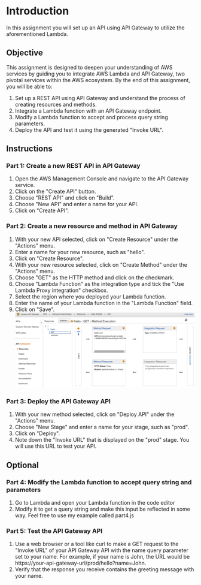 # Introduction
In this assignment you will set up an API using API Gateway to utilize the aforementioned Lambda.
## Objective

This assignment is designed to deepen your understanding of AWS services by guiding you to integrate AWS Lambda and API Gateway, two pivotal services within the AWS ecosystem. By the end of this assignment, you will be able to:

1. Set up a REST API using API Gateway and understand the process of creating resources and methods.
2. Integrate a Lambda function with an API Gateway endpoint.
3. Modify a Lambda function to accept and process query string parameters.
4. Deploy the API and test it using the generated "Invoke URL".

## Instructions
### Part 1: Create a new REST API in API Gateway
1. Open the AWS Management Console and navigate to the API Gateway service.
2. Click on the "Create API" button.
3. Choose "REST API" and click on "Build".
4. Choose "New API" and enter a name for your API.
5. Click on "Create API".

### Part 2: Create a new resource and method in API Gateway
1. With your new API selected, click on "Create Resource" under the "Actions" menu.
2. Enter a name for your new resource, such as "hello".
3. Click on "Create Resource".
4. With your new resource selected, click on "Create Method" under the "Actions" menu.
5. Choose "GET" as the HTTP method and click on the checkmark.
6. Choose "Lambda Function" as the integration type and tick the "Use Lambda Proxy integration" checkbox.
7. Select the region where you deployed your Lambda function.
8. Enter the name of your Lambda function in the "Lambda Function" field.
9. Click on "Save".
![alt text](https://github.com/VictorBusk/AWS-workshop/blob/main/Images/helloworld.png)

### Part 3: Deploy the API Gateway API
1. With your new method selected, click on "Deploy API" under the "Actions" menu.
2. Choose "New Stage" and enter a name for your stage, such as "prod".
3. Click on "Deploy".
4. Note down the "Invoke URL" that is displayed on the "prod" stage. You will use this URL to test your API.

## Optional
### Part 4: Modify the Lambda function to accept query string and parameters
1. Go to Lambda and open your Lambda function in the code editor
2. Modify it to get a query string and make this input be reflected in some way.
Feel free to use my example called part4.js

### Part 5: Test the API Gateway API
1. Use a web browser or a tool like curl to make a GET request to the "Invoke URL" of your API Gateway API with the name query parameter set to your name.
For example, if your name is John, the URL would be https://your-api-gateway-url/prod/hello?name=John.
2. Verify that the response you receive contains the greeting message with your name.
